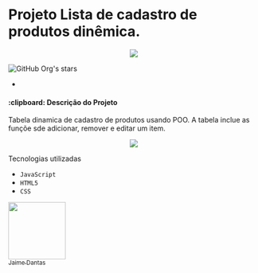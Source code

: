 <h1>Projeto Lista de cadastro de produtos dinêmica.</h1>

<p align="center"><img src="https://img.shields.io/badge/STATUS-EM%20DESENVOLVIMENTO-brightgreen"></p>

![GitHub Org's stars](https://img.shields.io/github/stars/Jaime-Dantas?style=social)

* 

  <p text-align="center">
  <h4>:clipboard: Descrição do Projeto</h4>
  Tabela dinamica de cadastro de produtos usando POO. A tabela inclue as funçõe sde adicionar, remover e editar um item.
  </p>
  
  <p align="center"><img src="https://user-images.githubusercontent.com/96748058/209453141-215687a0-4d98-4e8d-b3fb-493213a8cb8e.png"></p>
  
  Tecnologias utilizadas
  
  - ``JavaScript``
  - ``HTML5``
  - ``CSS``

[<img src="https://avatars.githubusercontent.com/u/96748058?v=4" width=115><br><sub>Jaime Dantas</sub>](https://github.com/Jaime-Dantas) 